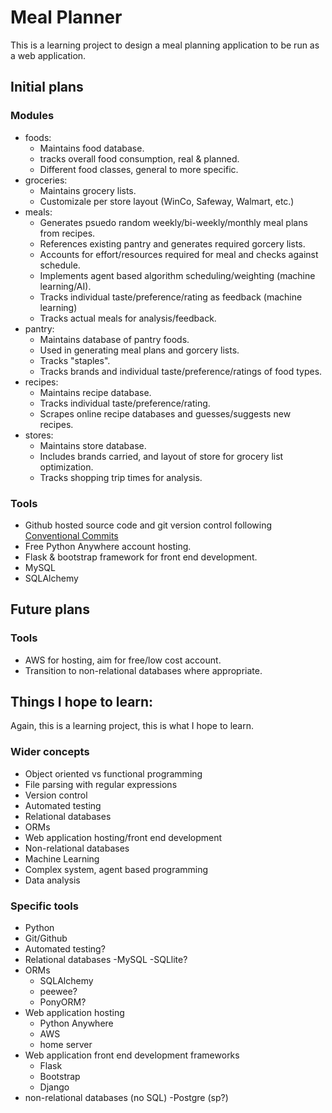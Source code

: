 # Meal Planner

This is a learning project to design a meal planning application to be run as a web application.

## Initial plans
### Modules
- foods:
	- Maintains food database.
	- tracks overall food consumption, real & planned.
	- Different food classes, general to more specific.
- groceries:
	- Maintains grocery lists.
	- Customizale per store layout (WinCo, Safeway, Walmart, etc.)
- meals:
	- Generates psuedo random weekly/bi-weekly/monthly meal plans from recipes.
	- References existing pantry and generates required gorcery lists.
	- Accounts for effort/resources required for meal and checks against schedule.
	- Implements agent based algorithm scheduling/weighting (machine learning/AI).
	- Tracks individual taste/preference/rating as feedback (machine learning)
	- Tracks actual meals for analysis/feedback.
- pantry:
	- Maintains database of pantry foods.
	- Used in generating meal plans and gorcery lists.
	- Tracks "staples".
	- Tracks brands and individual taste/preference/ratings of food types.
- recipes:
	- Maintains recipe database.
	- Tracks individual taste/preference/rating.
	- Scrapes online recipe databases and guesses/suggests new recipes.
- stores:
	- Maintains store database.
	- Includes brands carried, and layout of store for grocery list optimization.
	- Tracks shopping trip times for analysis.

### Tools
- Github hosted source code and git version control following [Conventional Commits](https://conventionalcommits.org/)
- Free Python Anywhere account hosting.
- Flask & bootstrap framework for front end development.
- MySQL
- SQLAlchemy

	
## Future plans	
### Tools
- AWS for hosting, aim for free/low cost account.
- Transition to non-relational databases where appropriate.


## Things I hope to learn:
Again, this is a learning project, this is what I hope to learn.
### Wider concepts
- Object oriented vs functional programming
- File parsing with regular expressions
- Version control
- Automated testing
- Relational databases
- ORMs
- Web application hosting/front end development
- Non-relational databases
- Machine Learning
- Complex system, agent based programming
- Data analysis


### Specific tools
- Python
- Git/Github
- Automated testing?
- Relational databases
	-MySQL
	-SQLlite?
- ORMs
	- SQLAlchemy
	- peewee?
	- PonyORM?
- Web application hosting
	- Python Anywhere
	- AWS
	- home server
- Web application front end development frameworks
	- Flask
	- Bootstrap
	- Django
- non-relational databases (no SQL)
	-Postgre (sp?)
	


